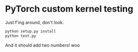 # PyTorch custom kernel testing
Just f'ing around, don't look.

```bash
python setup.py install
python test.py
```

And it should add two numbers! woo